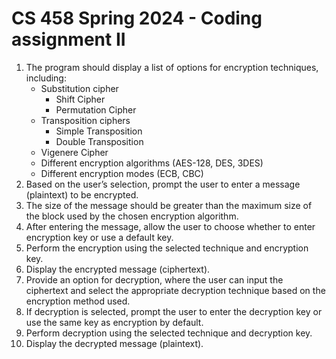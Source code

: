 # CS 458 Spring 2024 - Coding assignment II

1. The program should display a list of options for encryption techniques, including:
    - Substitution cipher
        - Shift Cipher
        - Permutation Cipher
    - Transposition ciphers
        - Simple Transposition
        - Double Transposition
    - Vigenere Cipher
    - Different encryption algorithms (AES-128, DES, 3DES)
    - Different encryption modes (ECB, CBC)
2. Based on the user’s selection, prompt the user to enter a message (plaintext) to be encrypted.
3. The size of the message should be greater than the maximum size of the block used by the chosen
encryption algorithm.
4. After entering the message, allow the user to choose whether to enter encryption key or use a default
key.
5. Perform the encryption using the selected technique and encryption key.
6. Display the encrypted message (ciphertext).
7. Provide an option for decryption, where the user can input the ciphertext and select the appropriate
decryption technique based on the encryption method used.
8. If decryption is selected, prompt the user to enter the decryption key or use the same key as encryption by default.
9. Perform decryption using the selected technique and decryption key.
10. Display the decrypted message (plaintext).
